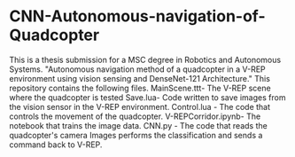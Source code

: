 # CNN-Autonomous-navigation-of-Quadcopter
This  is a thesis submission for a MSC degree in Robotics and Autonomous Systems. 
"Autonomous navigation method of a quadcopter in a V-REP environment using vision sensing and DenseNet-121 Architecture."
This repository contains the following files.
MainScene.ttt- The V-REP scene where the quadcopter is tested
Save.lua- Code written to save images from the vision sensor in the V-REP environment.
Control.lua - The code that controls the movement of the quadcopter.
V-REPCorridor.ipynb- The notebook that trains the image data.
CNN.py - The code that reads the quadcopter's camera Images performs the classification and sends a command back to V-REP.
